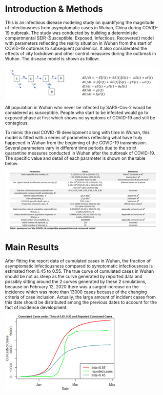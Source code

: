 # Introduction & Methods
This is an infectious disease modeling study on quantifying the magnitude of infectiousness from asymptomatic cases in Wuhan, China during COVID-19 outbreak. The study was conducted by building a deterministic compartmental SEIR (Susceptible, Exposed, Infectious, Recovered) model with parameters reflecting the reality situation in Wuhan from the start of COVID-19 outbreak to subsequent pandemics. It also considerated the effects of city lockdown and other control measures during the outbreak in Wuhan. The disease model is shown as follow:

![alt text](https://github.com/Holin-Chen/COVID-19-asymptomatic-infectiousness-in-Wuhan-China/blob/master/plots/disease%20model.PNG)

 All population in Wuhan who never be infected by SARS-Cov-2 would be considered as susceptible. People who start to be infected would go to exposed phase at first which shows no symptoms of COVID-19 and still be contagious. 

To mimic the real COVID-19 development along with time in Wuhan, this model is fitted with a series of parameters reflecting what have truly happened in Wuhan from the beginning of the COVID-19 transmission. Several parameters vary in different time periods due to the strict quarantine measures conducted in Wuhan after the outbreak of COVID-19. The specific value and detail of each parameter is shown on the table below:

![alt text](https://github.com/Holin-Chen/COVID-19-asymptomatic-infectiousness-in-Wuhan-China/blob/master/plots/parameters.PNG)

# Main Results
After fitting the report data of cumulated cases in Wuhan, the fraction of asymptomatic infectiousness compared to symptomatic infectiousness is estimated from 0.45 to 0.55. The true curve of cumulated cases in Wuhan should be not as steep as the curve generated by reported data and possibly sitting around the 2 curves generated by these 2 simulations, because on February 12, 2020 there was a surged increase on the incidence which was more than 13000 cases because of the changing criteria of case inclusion. Actually, the large amount of incident cases from this date should be distributed among the previous dates to account for the fact of incidence development. 

![alt text](https://github.com/Holin-Chen/COVID-19-asymptomatic-infectiousness-in-Wuhan-China/blob/master/plots/sensitivity%20analysis%20with%20reported%20cases.png)
